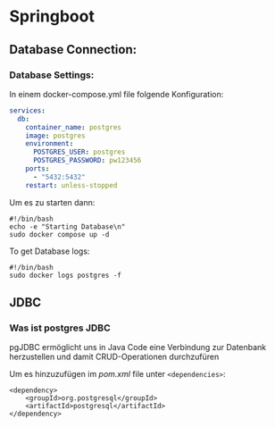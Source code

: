 # Springboot

## Database Connection:

### Database Settings:
In einem docker-compose.yml file folgende Konfiguration:
```yaml
services:
  db:
    container_name: postgres
    image: postgres
    environment:
      POSTGRES_USER: postgres
      POSTGRES_PASSWORD: pw123456
    ports:
      - "5432:5432"
    restart: unless-stopped
```
Um es zu starten dann:
```shell
#!/bin/bash
echo -e "Starting Database\n"
sudo docker compose up -d
```
To get Database logs:
```shell
#!/bin/bash
sudo docker logs postgres -f
```

## JDBC

### Was ist postgres JDBC

<p>
pgJDBC ermöglicht uns in Java Code eine Verbindung zur Datenbank herzustellen und damit 
CRUD-Operationen durchzufüren
</p>

Um es hinzuzufügen im *pom.xml* file unter ``<dependencies>``:
```
<dependency>
    <groupId>org.postgresql</groupId>
    <artifactId>postgresql</artifactId>
</dependency>
```